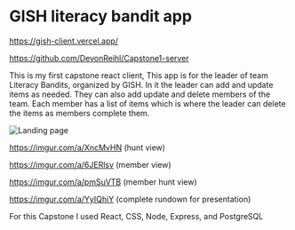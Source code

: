 # GISH literacy bandit app

https://gish-client.vercel.app/

https://github.com/DevonReihl/Capstone1-server

This is my first capstone react client, 
This app is for the leader of team Literacy Bandits, organized by GISH. 
In it the leader can add and update items as needed. They can also add update and delete 
members of the team. Each member has a list of items which is where the leader can delete 
the items as members complete them.

![Landing page](https://i.imgur.com/NtN7Z4I.png)

https://imgur.com/a/XncMvHN (hunt view)

https://imgur.com/a/6JERlsv (member view)

https://imgur.com/a/pmSuVTB (member hunt view)


https://imgur.com/a/YyIQhiY (complete rundown for presentation)

For this Capstone I used React, CSS, Node, Express, and PostgreSQL
